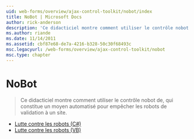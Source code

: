 ```yaml
---
uid: web-forms/overview/ajax-control-toolkit/nobot/index
title: NoBot | Microsoft Docs
author: rick-anderson
description: 'Ce didacticiel montre comment utiliser le contrôle nobot de, qui constitue un moyen automatisé pour empêcher les robots de validation à un site.'
ms.author: riande
ms.date: 11/14/2011
ms.assetid: cbf87e68-de7a-4216-b328-50c30f68493c
msc.legacyurl: /web-forms/overview/ajax-control-toolkit/nobot
msc.type: chapter
---
```

<a name="nobot"></a>NoBot
====================
> Ce didacticiel montre comment utiliser le contrôle nobot de, qui constitue un moyen automatisé pour empêcher les robots de validation à un site.


- [Lutte contre les robots (C#)](fighting-bots-cs.md)
- [Lutte contre les robots (VB)](fighting-bots-vb.md)
